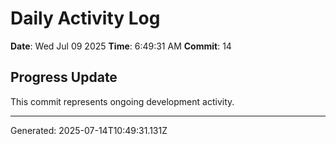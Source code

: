 # Daily Activity Log

**Date**: Wed Jul 09 2025
**Time**: 6:49:31 AM
**Commit**: 14

## Progress Update

This commit represents ongoing development activity.

---
Generated: 2025-07-14T10:49:31.131Z
